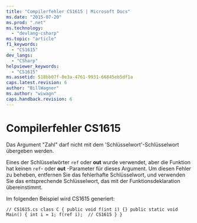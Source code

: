 ```yaml
---
title: "Compilerfehler CS1615 | Microsoft Docs"
ms.date: "2015-07-20"
ms.prod: ".net"
ms.technology: 
  - "devlang-csharp"
ms.topic: "article"
f1_keywords: 
  - "CS1615"
dev_langs: 
  - "CSharp"
helpviewer_keywords: 
  - "CS1615"
ms.assetid: 518bb07f-0e3a-4761-9931-66845eb5df1a
caps.latest.revision: 6
author: "BillWagner"
ms.author: "wiwagn"
caps.handback.revision: 6
---
```

# Compilerfehler CS1615
Das Argument "Zahl" darf nicht mit dem 'Schlüsselwort'\-Schlüsselwort übergeben werden.  
  
 Eines der Schlüsselwörter `ref` oder **out** wurde verwendet, aber die Funktion hat keinen `ref`\- oder **out** \-Parameter für dieses Argument. Um diesen Fehler zu beheben, entfernen Sie das fehlerhafte Schlüsselwort, und verwenden Sie das entsprechende Schlüsselwort, das mit der Funktionsdeklaration übereinstimmt.  
  
 Im folgenden Beispiel wird CS1615 generiert:  
  
```  
// CS1615.cs class C { public void f(int i) {} public static void Main() { int i = 1; f(ref i);  // CS1615 } }  
```